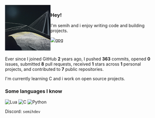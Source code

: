 <img align="left" src="https://raw.githubusercontent.com/saveside/saveside/master/isave-small.png">

### Hey!

I'm semih and i enjoy writing code and building projects.

[![gpg](https://img.shields.io/badge/pgp-D7E6F549DF489AB8-131b1e?style=flat&labelColor=2d3e48&color=131b1e)](https://github.com/sesocell.gpg)

<br>

Ever since I joined GitHub **2** years ago, I pushed **363** commits, opened **0** issues, submitted **8** pull requests, received **1** stars across **1** personal projects, and contributed to **7** public repositories.

I'm currently learning C and i work on open source projects.

### Some languages I know
![Lua](https://img.shields.io/badge/lua-%232C2D72.svg?style=for-the-badge&logo=lua&logoColor=white) ![C](https://img.shields.io/badge/c-%2300599C.svg?style=for-the-badge&logo=c&logoColor=white) ![Python](https://img.shields.io/badge/Python-%23121011.svg?style=for-the-badge&logo=python&logoColor=white)

Discord: `semihdev`
